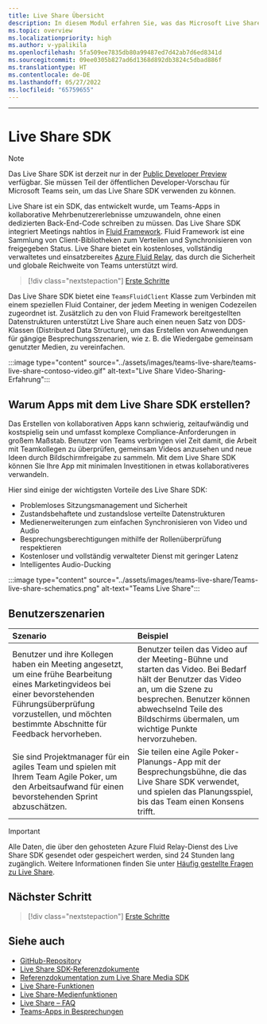 ```yaml
---
title: Live Share Übersicht
description: In diesem Modul erfahren Sie, was das Microsoft Live Share SDK und seine Benutzerszenarien sind.
ms.topic: overview
ms.localizationpriority: high
ms.author: v-ypalikila
ms.openlocfilehash: 5fa509ee7835db80a99487ed7d42ab7d6ed8341d
ms.sourcegitcommit: 09ee0305b827ad6d1368d892db3824c5dbad886f
ms.translationtype: HT
ms.contentlocale: de-DE
ms.lasthandoff: 05/27/2022
ms.locfileid: "65759655"
---
```

---

# <a name="live-share-sdk"></a>Live Share SDK

> [!Note]
> Das Live Share SDK ist derzeit nur in der [Public Developer Preview](../resources/dev-preview/developer-preview-intro.md) verfügbar. Sie müssen Teil der öffentlichen Developer-Vorschau für Microsoft Teams sein, um das Live Share SDK verwenden zu können.

Live Share ist ein SDK, das entwickelt wurde, um Teams-Apps in kollaborative Mehrbenutzererlebnisse umzuwandeln, ohne einen dedizierten Back-End-Code schreiben zu müssen. Das Live Share SDK integriert Meetings nahtlos in [Fluid Framework](https://fluidframework.com/). Fluid Framework ist eine Sammlung von Client-Bibliotheken zum Verteilen und Synchronisieren von freigegeben Status. Live Share bietet ein kostenloses, vollständig verwaltetes und einsatzbereites [Azure Fluid Relay](/azure/azure-fluid-relay/), das durch die Sicherheit und globale Reichweite von Teams unterstützt wird.

> [!div class="nextstepaction"]
> [Erste Schritte](teams-live-share-quick-start.md)

Das Live Share SDK bietet eine `TeamsFluidClient` Klasse zum Verbinden mit einem speziellen Fluid Container, der jedem Meeting in wenigen Codezeilen zugeordnet ist. Zusätzlich zu den von Fluid Framework bereitgestellten Datenstrukturen unterstützt Live Share auch einen neuen Satz von DDS-Klassen (Distributed Data Structure), um das Erstellen von Anwendungen für gängige Besprechungsszenarien, wie z. B. die Wiedergabe gemeinsam genutzter Medien, zu vereinfachen.

:::image type="content" source="../assets/images/teams-live-share/teams-live-share-contoso-video.gif" alt-text="Live Share Video-Sharing-Erfahrung":::

## <a name="why-build-apps-using-the-live-share-sdk"></a>Warum Apps mit dem Live Share SDK erstellen?

Das Erstellen von kollaborativen Apps kann schwierig, zeitaufwändig und kostspielig sein und umfasst komplexe Compliance-Anforderungen in großem Maßstab. Benutzer von Teams verbringen viel Zeit damit, die Arbeit mit Teamkollegen zu überprüfen, gemeinsam Videos anzusehen und neue Ideen durch Bildschirmfreigabe zu sammeln. Mit dem Live Share SDK können Sie Ihre App mit minimalen Investitionen in etwas kollaborativeres verwandeln.

Hier sind einige der wichtigsten Vorteile des Live Share SDK:

* Problemloses Sitzungsmanagement und Sicherheit
* Zustandsbehaftete und zustandslose verteilte Datenstrukturen
* Medienerweiterungen zum einfachen Synchronisieren von Video und Audio
* Besprechungsberechtigungen mithilfe der Rollenüberprüfung respektieren
* Kostenloser und vollständig verwalteter Dienst mit geringer Latenz
* Intelligentes Audio-Ducking

:::image type="content" source="../assets/images/teams-live-share/Teams-live-share-schematics.png" alt-text="Teams Live Share":::

## <a name="user-scenarios"></a>Benutzerszenarien

|Szenario|Beispiel|
| :------- | :--------------------- |
| Benutzer und ihre Kollegen haben ein Meeting angesetzt, um eine frühe Bearbeitung eines Marketingvideos bei einer bevorstehenden Führungsüberprüfung vorzustellen, und möchten bestimmte Abschnitte für Feedback hervorheben. | Benutzer teilen das Video auf der Meeting-Bühne und starten das Video. Bei Bedarf hält der Benutzer das Video an, um die Szene zu besprechen. Benutzer können abwechselnd Teile des Bildschirms übermalen, um wichtige Punkte hervorzuheben.|
| Sie sind Projektmanager für ein agiles Team und spielen mit Ihrem Team Agile Poker, um den Arbeitsaufwand für einen bevorstehenden Sprint abzuschätzen.| Sie teilen eine Agile Poker-Planungs-App mit der Besprechungsbühne, die das Live Share SDK verwendet, und spielen das Planungsspiel, bis das Team einen Konsens trifft.|

> [!IMPORTANT]
> Alle Daten, die über den gehosteten Azure Fluid Relay-Dienst des Live Share SDK gesendet oder gespeichert werden, sind 24 Stunden lang zugänglich. Weitere Informationen finden Sie unter [Häufig gestellte Fragen zu Live Share](teams-live-share-faq.md).

## <a name="next-step"></a>Nächster Schritt

> [!div class="nextstepaction"]
> [Erste Schritte](teams-live-share-quick-start.md)

## <a name="see-also"></a>Siehe auch

* [GitHub-Repository](https://github.com/microsoft/live-share-sdk)
* [Live Share SDK-Referenzdokumente](/javascript/api/@microsoft/live-share/)
* [Referenzdokumentation zum Live Share Media SDK](/javascript/api/@microsoft/live-share-media/)
* [Live Share-Funktionen](teams-live-share-capabilities.md)
* [Live Share-Medienfunktionen](teams-live-share-media-capabilities.md)
* [Live Share – FAQ](teams-live-share-faq.md)
* [Teams-Apps in Besprechungen](teams-apps-in-meetings.md)
